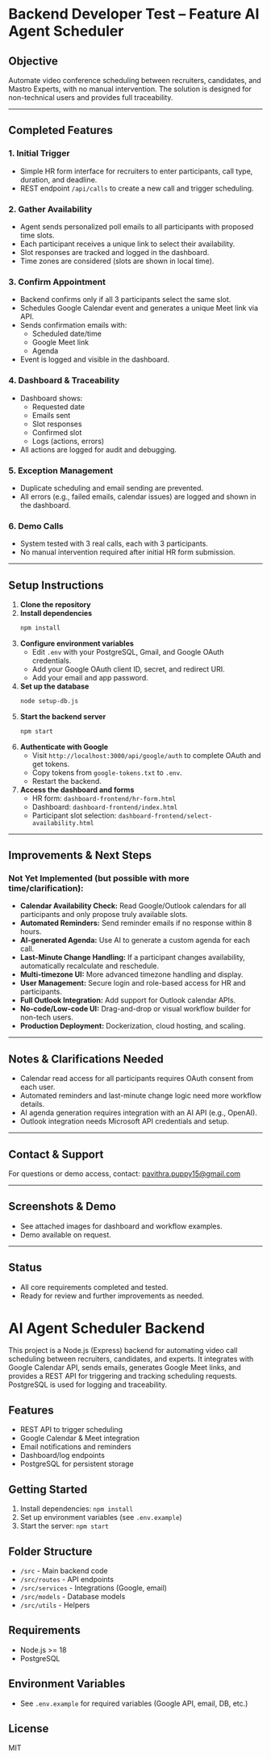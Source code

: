 # Backend Developer Test – Feature AI Agent Scheduler

## Objective
Automate video conference scheduling between recruiters, candidates, and Mastro Experts, with no manual intervention. The solution is designed for non-technical users and provides full traceability.

---

## Completed Features

### 1. Initial Trigger
- Simple HR form interface for recruiters to enter participants, call type, duration, and deadline.
- REST endpoint `/api/calls` to create a new call and trigger scheduling.

### 2. Gather Availability
- Agent sends personalized poll emails to all participants with proposed time slots.
- Each participant receives a unique link to select their availability.
- Slot responses are tracked and logged in the dashboard.
- Time zones are considered (slots are shown in local time).

### 3. Confirm Appointment
- Backend confirms only if all 3 participants select the same slot.
- Schedules Google Calendar event and generates a unique Meet link via API.
- Sends confirmation emails with:
  - Scheduled date/time
  - Google Meet link
  - Agenda
- Event is logged and visible in the dashboard.

### 4. Dashboard & Traceability
- Dashboard shows:
  - Requested date
  - Emails sent
  - Slot responses
  - Confirmed slot
  - Logs (actions, errors)
- All actions are logged for audit and debugging.

### 5. Exception Management
- Duplicate scheduling and email sending are prevented.
- All errors (e.g., failed emails, calendar issues) are logged and shown in the dashboard.

### 6. Demo Calls
- System tested with 3 real calls, each with 3 participants.
- No manual intervention required after initial HR form submission.

---

## Setup Instructions

1. **Clone the repository**
2. **Install dependencies**
	```sh
	npm install
	```
3. **Configure environment variables**
	- Edit `.env` with your PostgreSQL, Gmail, and Google OAuth credentials.
	- Add your Google OAuth client ID, secret, and redirect URI.
	- Add your email and app password.
4. **Set up the database**
	```sh
	node setup-db.js
	```
5. **Start the backend server**
	```sh
	npm start
	```
6. **Authenticate with Google**
	- Visit `http://localhost:3000/api/google/auth` to complete OAuth and get tokens.
	- Copy tokens from `google-tokens.txt` to `.env`.
	- Restart the backend.
7. **Access the dashboard and forms**
	- HR form: `dashboard-frontend/hr-form.html`
	- Dashboard: `dashboard-frontend/index.html`
	- Participant slot selection: `dashboard-frontend/select-availability.html`

---

## Improvements & Next Steps

### Not Yet Implemented (but possible with more time/clarification):
- **Calendar Availability Check:** Read Google/Outlook calendars for all participants and only propose truly available slots.
- **Automated Reminders:** Send reminder emails if no response within 8 hours.
- **AI-generated Agenda:** Use AI to generate a custom agenda for each call.
- **Last-Minute Change Handling:** If a participant changes availability, automatically recalculate and reschedule.
- **Multi-timezone UI:** More advanced timezone handling and display.
- **User Management:** Secure login and role-based access for HR and participants.
- **Full Outlook Integration:** Add support for Outlook calendar APIs.
- **No-code/Low-code UI:** Drag-and-drop or visual workflow builder for non-tech users.
- **Production Deployment:** Dockerization, cloud hosting, and scaling.

---

## Notes & Clarifications Needed
- Calendar read access for all participants requires OAuth consent from each user.
- Automated reminders and last-minute change logic need more workflow details.
- AI agenda generation requires integration with an AI API (e.g., OpenAI).
- Outlook integration needs Microsoft API credentials and setup.

---

## Contact & Support
For questions or demo access, contact: pavithra.puppy15@gmail.com

---

## Screenshots & Demo
- See attached images for dashboard and workflow examples.
- Demo available on request.

---

## Status
- All core requirements completed and tested.
- Ready for review and further improvements as needed.
# AI Agent Scheduler Backend

This project is a Node.js (Express) backend for automating video call scheduling between recruiters, candidates, and experts. It integrates with Google Calendar API, sends emails, generates Google Meet links, and provides a REST API for triggering and tracking scheduling requests. PostgreSQL is used for logging and traceability.

## Features
- REST API to trigger scheduling
- Google Calendar & Meet integration
- Email notifications and reminders
- Dashboard/log endpoints
- PostgreSQL for persistent storage

## Getting Started
1. Install dependencies: `npm install`
2. Set up environment variables (see `.env.example`)
3. Start the server: `npm start`

## Folder Structure
- `/src` - Main backend code
- `/src/routes` - API endpoints
- `/src/services` - Integrations (Google, email)
- `/src/models` - Database models
- `/src/utils` - Helpers

## Requirements
- Node.js >= 18
- PostgreSQL

## Environment Variables
- See `.env.example` for required variables (Google API, email, DB, etc.)

## License
MIT
